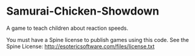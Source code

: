 # Samurai-Chicken-Showdown

A game to teach children about reaction speeds.

You must have a Spine license to publish games using this code. See the Spine License: http://esotericsoftware.com/files/license.txt
